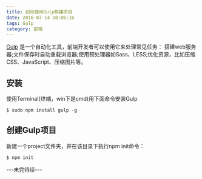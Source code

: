 ```yaml
---
title: 如何使用Gulp构建项目
date: 2016-07-14 10:06:16
tags: Gulp
category: 前端
---
```

[Gulp](http://gulpjs.com/) 是一个自动化工具，前端开发者可以使用它来处理常见任务：
搭建web服务器;文件保存时自动重载浏览器;使用预处理器如Sass、LESS;优化资源，比如压缩CSS、JavaScript、压缩图片等。
<!--more-->
## 安装
使用Terminal(终端，win下是cmd)用下面命令安装Gulp
```
$ sudo npm install gulp -g
```

## 创建Gulp项目
新建一个project文件夹，并在该目录下执行npm init命令：
```
$ npm init
```

---未完待续---

